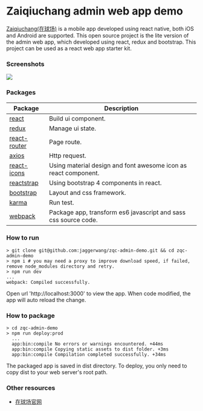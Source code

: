 # Zaiqiuchang admin web app demo

[Zaiqiuchang(在球场)](https://www.zaiqiuchang.com) is a mobile app developed using react native, both iOS and Android are supported. This open source project is the lite version of the admin web app, which developed using react, redux and bootstrap. This project can be used as a react web app starter kit.

### Screenshots

<img src="https://zqc.cdn.zaiqiuchang.com/screenshot/admin/admin-dev.png?x-oss-process=style/w-720" />

### Packages

|Package|Description|
|-------|-----------|
|[react](https://github.com/facebook/react)|Build ui component.|
|[redux](http://redux.js.org/)|Manage ui state.|
|[react-router](https://github.com/ReactTraining/react-router)|Page route.|
|[axios](https://github.com/mzabriskie/axios)|Http request.|
|[react-icons](https://github.com/gorangajic/react-icons)|Using material design and font awesome icon as react component.|
|[reactstrap](https://github.com/reactstrap/reactstrap)|Using bootstrap 4 components in react.|
|[bootstrap](https://v4-alpha.getbootstrap.com/)|Layout and css framework.|
|[karma](https://github.com/karma-runner/karma)|Run test.|
|[webpack](https://github.com/webpack/webpack)|Package app, transform es6 javascript and sass css source code.|

### How to run

```
> git clone git@github.com:jaggerwang/zqc-admin-demo.git && cd zqc-admin-demo
> npm i # you may need a proxy to improve download speed, if failed, remove node_modules directory and retry.
> npm run dev
...
webpack: Compiled successfully.
```

Open url 'http://localhost:3000' to view the app. When code modified, the app will auto reload the change.

### How to package

```
> cd zqc-admin-demo
> npm run deploy:prod
  ...
  app:bin:compile No errors or warnings encountered. +44ms
  app:bin:compile Copying static assets to dist folder. +3ms
  app:bin:compile Compilation completed successfully. +34ms
```

The packaged app is saved in dist directory. To deploy, you only need to copy dist to your web server's root path.

### Other resources

* [在球场官网](https://www.zaiqiuchang.com)
